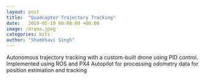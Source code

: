 ```yaml
---
layout: post
title:  "Quadcopter Trajectory Tracking"
date:   2019-05-10 00:00:00 +00:00
image: /drone.jpeg
categories: bits
author: "Shambhavi Singh"
---
```

Autonomous trajectory tracking with a custom-built drone using PID control.
Implemented using ROS and PX4 Autopilot for processing odometry data for position estimation and tracking